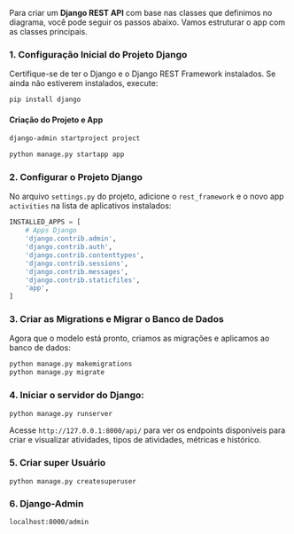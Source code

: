 
Para criar um **Django REST API** com base nas classes que definimos no diagrama, você pode seguir os passos abaixo. Vamos estruturar o app com as classes principais.

### 1. **Configuração Inicial do Projeto Django**

Certifique-se de ter o Django e o Django REST Framework instalados. Se ainda não estiverem instalados, execute:

```bash
pip install django
```

#### Criação do Projeto e App

```bash
django-admin startproject project

python manage.py startapp app
```

### 2. **Configurar o Projeto Django**

No arquivo `settings.py` do projeto, adicione o `rest_framework` e o novo app `activities` na lista de aplicativos instalados:

```python
INSTALLED_APPS = [
    # Apps Django
    'django.contrib.admin',
    'django.contrib.auth',
    'django.contrib.contenttypes',
    'django.contrib.sessions',
    'django.contrib.messages',
    'django.contrib.staticfiles',
    'app',
]
```

### 3. **Criar as Migrations e Migrar o Banco de Dados**

Agora que o modelo está pronto, criamos as migrações e aplicamos ao banco de dados:

```bash
python manage.py makemigrations
python manage.py migrate
```

### 4. Iniciar o servidor do Django:

```bash
python manage.py runserver
```

Acesse `http://127.0.0.1:8000/api/` para ver os endpoints disponíveis para criar e visualizar atividades, tipos de atividades, métricas e histórico.

### 5. Criar super Usuário

```
python manage.py createsuperuser
```

### 6. Django-Admin

```
localhost:8000/admin
```
